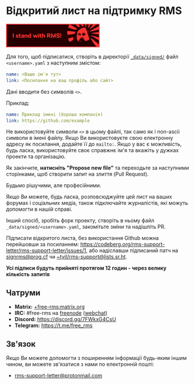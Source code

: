# Відкритий лист на підтримку RMS
 [![Add this badge to your repo!](assets/badge-64-w-border.png)](https://github.com/rms-support-letter/rms-support-letter.github.io/new/master/_data/signed)

Для того, щоб підписатися, створіть в директорії [`_data/signed/`](./_data/signed/) файл `<username>.yaml` з наступним змістом:

```yaml
name: <Ваше ім'я тут>
link: <Посилання на ваш профіль або сайт>
```
Дані вводити без символів `<>`.

Приклад:
```yaml
name: Приклад імені (Хороша компанія)
link: https://github.com/example
```

Не використовуйте символи `<>` в цьому файлі, так само як і non-ascii символи в імені файлу. Якщо Ви використовуєте свою електронну адресу як посилання, додайте її до `mailto:`. Якщо у вас є можливість, будь ласка, використовуйте своє справжнє ім'я та вкажіть у дужках проекти та організацію.

Як закінчите, **натисніть "Propose new file"** та переходьте за наступними сторінками, щоб створити запит на злиття (Pull Request).

Будьмо рішучими, але професійними.

Якщо Ви можете, будь ласка, розповсюджуйте цей лист на ваших форумах і соціальних медіа, також пiдключайте журналістів, якi можуть допомогти в нашій справі.

Інший спосіб, зробіть форк проекту, створіть в ньому файл `_data/signed/<username>.yaml`, закомітьте зміни та надішліть PR.

Підписати відкритого листа, без використання Github можна перейшовши за посиланням: https://codeberg.org/rms-support-letter/rms-support-letter/issues/1, або надіславши підписаний патч на [signrms@prog.cf](mailto:signrms@prog.cf) чи [~tyil/rms-support@lists.sr.ht](mailto:~tyil/rms-support@lists.sr.ht).

**Усі підписи будуть прийняті протягом 12 годин - через велику кількість запитів**

## Чатруми

- **Matrix:** [+free-rms:matrix.org](https://matrix.to/#/+free-rms:matrix.org)
- **IRC:** #free-rms на [freenode](https://freenode.net) ([webchat](https://kiwiirc.com/client/irc.freenode.net/#free-rms))
- **Discord:** https://discord.gg/7FWkxG4CsU
- **Telegram:** https://t.me/free_rms

## Зв'язок

Якщо Ви можете допомогти з поширенням інформації будь-яким іншим чином, ви можете зв'язатися з нами по електронній пошті:
- rms-support-letter@protonmail.com
